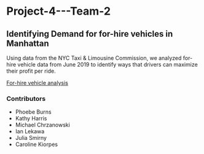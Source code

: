 # Project-4---Team-2

## Identifying Demand for for-hire vehicles in Manhattan
Using data from the NYC Taxi & Limousine Commission, we analyzed for-hire vehicle data from June 2019 to identify ways that drivers can maximize their profit per ride.

[For-hire vehicle analysis](https://keh4.github.io/Project-4---Team-2/)

### Contributors
- Phoebe Burns
- Kathy Harris
- Michael Chrzanowski
- Ian Lekawa
- Julia Smirny
- Caroline Kiorpes

